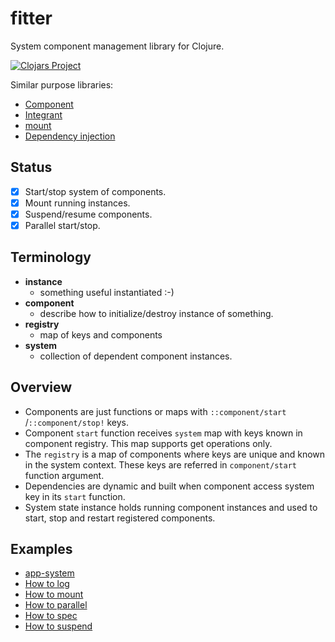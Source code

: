 # fitter

System component management library for Clojure.

[![Clojars Project](https://img.shields.io/clojars/v/com.github.strojure/fitter.svg)](https://clojars.org/com.github.strojure/fitter)

Similar purpose libraries:

* [Component](https://github.com/stuartsierra/component)
* [Integrant](https://github.com/weavejester/integrant)
* [mount](https://github.com/tolitius/mount)
* [Dependency injection](https://github.com/darkleaf/di)

## Status

* [x] Start/stop system of components.
* [x] Mount running instances.
* [x] Suspend/resume components.
* [x] Parallel start/stop.

## Terminology

* **instance**
    * something useful instantiated :-)
* **component**
    * describe how to initialize/destroy instance of something.
* **registry**
    * map of keys and components
* **system**
    * collection of dependent component instances.

## Overview

* Components are just functions or maps with `::component/start`
  /`::component/stop!` keys.
* Component `start` function receives `system` map with keys known in component
  registry. This map supports get operations only.
* The `registry` is a map of components where keys are unique and known in the
  system context. These keys are referred in `component/start` function
  argument.
* Dependencies are dynamic and built when component access system key in
  its `start` function.
* System state instance holds running component instances and used to start,
  stop and restart registered components.

## Examples

* [app-system](examples/src/strojure_fitter_examples/app_system.clj)
* [How to log](examples/src/strojure_fitter_examples/how_to_log.clj)
* [How to mount](examples/src/strojure_fitter_examples/how_to_mount.clj)
* [How to parallel](examples/src/strojure_fitter_examples/how_to_parallel.clj)
* [How to spec](examples/src/strojure_fitter_examples/how_to_spec.clj)
* [How to suspend](examples/src/strojure_fitter_examples/how_to_suspend.clj)

